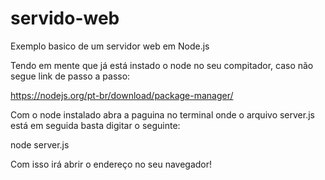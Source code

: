 # servido-web
Exemplo basico de um servidor web em Node.js

Tendo  em mente que já está instado o node no seu compitador, caso não segue link de passo a passo: 

https://nodejs.org/pt-br/download/package-manager/

Com o node instalado abra a paguina no terminal onde o arquivo server.js está em seguida basta digitar o seguinte:

node server.js

Com isso irá abrir o endereço no seu navegador!
